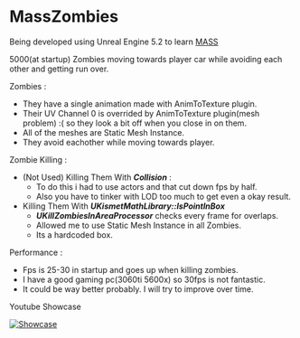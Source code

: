 # MassZombies

Being developed using Unreal Engine 5.2 to learn [MASS](https://docs.unrealengine.com/5.2/en-US/overview-of-mass-entity-in-unreal-engine/)

5000(at startup) Zombies moving towards player car while avoiding each other and getting run over.

Zombies : 
- They have a single animation made with AnimToTexture plugin.
- Their UV Channel 0 is overrided by AnimToTexture plugin(mesh problem) :( so they look a bit off when you close in on them.
- All of the meshes are Static Mesh Instance.
- They avoid eachother while moving towards player.

Zombie Killing :
- (Not Used) Killing Them With ***Collision*** :
  - To do this i had to use actors and that cut down fps by half.
  - Also you have to tinker with LOD too much to get even a okay result.
- Killing Them With ***UKismetMathLibrary::IsPointInBox***
    - ***UKillZombiesInAreaProcessor*** checks every frame for overlaps. 
    - Allowed me to use Static Mesh Instance in all Zombies.
    - Its a hardcoded box.

Performance :
- Fps is 25-30 in startup and goes up when killing zombies.
- I have a good gaming pc(3060ti 5600x) so 30fps is not fantastic.
- It could be way better probably. I will try to improve over time.

Youtube Showcase

[![Showcase](https://github.com/stopthem/MassZombies/assets/68704994/e3d8ddd7-ee4a-4022-b0e7-793eac6c39cd)](https://www.youtube.com/watch?v=O0V02DX2SNE)

